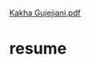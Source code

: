 [Kakha Gujejiani.pdf](https://github.com/Gujejiani/resume/files/6795707/Kakha.Gujejiani.pdf)


# resume
